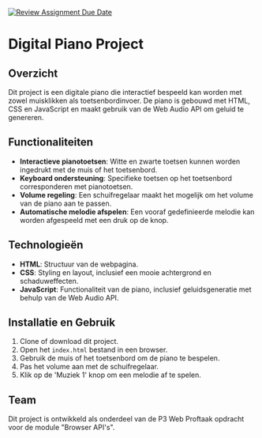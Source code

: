 [![Review Assignment Due Date](https://classroom.github.com/assets/deadline-readme-button-22041afd0340ce965d47ae6ef1cefeee28c7c493a6346c4f15d667ab976d596c.svg)](https://classroom.github.com/a/AY1v0msI)

# Digital Piano Project

## Overzicht
Dit project is een digitale piano die interactief bespeeld kan worden met zowel muisklikken als toetsenbordinvoer. De piano is gebouwd met HTML, CSS en JavaScript en maakt gebruik van de Web Audio API om geluid te genereren.

## Functionaliteiten
- **Interactieve pianotoetsen**: Witte en zwarte toetsen kunnen worden ingedrukt met de muis of het toetsenbord.
- **Keyboard ondersteuning**: Specifieke toetsen op het toetsenbord corresponderen met pianotoetsen.
- **Volume regeling**: Een schuifregelaar maakt het mogelijk om het volume van de piano aan te passen.
- **Automatische melodie afspelen**: Een vooraf gedefinieerde melodie kan worden afgespeeld met een druk op de knop.

## Technologieën
- **HTML**: Structuur van de webpagina.
- **CSS**: Styling en layout, inclusief een mooie achtergrond en schaduweffecten.
- **JavaScript**: Functionaliteit van de piano, inclusief geluidsgeneratie met behulp van de Web Audio API.

## Installatie en Gebruik
1. Clone of download dit project.
2. Open het `index.html` bestand in een browser.
3. Gebruik de muis of het toetsenbord om de piano te bespelen.
4. Pas het volume aan met de schuifregelaar.
5. Klik op de 'Muziek 1' knop om een melodie af te spelen.

## Team
Dit project is ontwikkeld als onderdeel van de P3 Web Proftaak opdracht voor de module "Browser API's".

